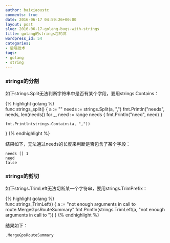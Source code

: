 ```yaml
---
author: baixiaoustc
comments: true
date: 2016-06-17 04:59:26+00:00
layout: post
slug: 2016-06-17-golang-bugs-with-strings
title: golang的strings包的坑
wordpress_id: 54
categories:
- 后端技术
tags:
- golang
- string
---
```


### strings的分割

如下strings.Split无法判断字符串中是否有某个字段，要用strings.Contains：

{% highlight golang %}    
func strings_split() {
	a := ""
	needs := strings.Split(a, ",")
	fmt.Println("needs", needs, len(needs))
	for _, need := range needs {
		fmt.Println("need", need)
	}

	fmt.Println(strings.Contains(a, ","))
}
{% endhighlight %}
    

结果如下，无法通过needs的长度来判断是否包含了某个字段：

	needs [] 1
	need 
	false

### strings的剪切

如下strings.TrimLeft无法切断某一个字符串，要用strings.TrimPrefix：

{% highlight golang %}    
func strings_TrimLeft() {
	a := "not enough arguments in call to route.MergeGpsRouteSummary"
	fmt.Println(strings.TrimLeft(a, "not enough arguments in call to "))
}
{% endhighlight %}

结果如下：

	.MergeGpsRouteSummary